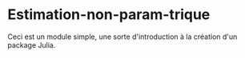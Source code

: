# Estimation-non-param-trique
Ceci est un module simple, une sorte d'introduction à la création d'un package Julia.
